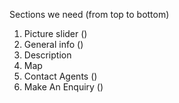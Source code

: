 Sections we need (from top to bottom)

1. Picture slider ()
2. General info ()
3. Description
4. Map
5. Contact Agents ()
6. Make An Enquiry ()